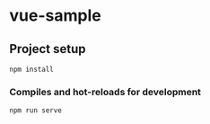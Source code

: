 # vue-sample

## Project setup
```
npm install
```

### Compiles and hot-reloads for development
```
npm run serve
```